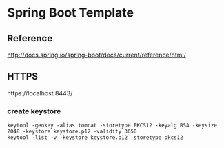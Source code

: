 # Spring Boot Template

## Reference
http://docs.spring.io/spring-boot/docs/current/reference/html/

## HTTPS
https://localhost:8443/

### create keystore
```
keytool -genkey -alias tomcat -storetype PKCS12 -keyalg RSA -keysize 2048 -keystore keystore.p12 -validity 3650
keytool -list -v -keystore keystore.p12 -storetype pkcs12
```
